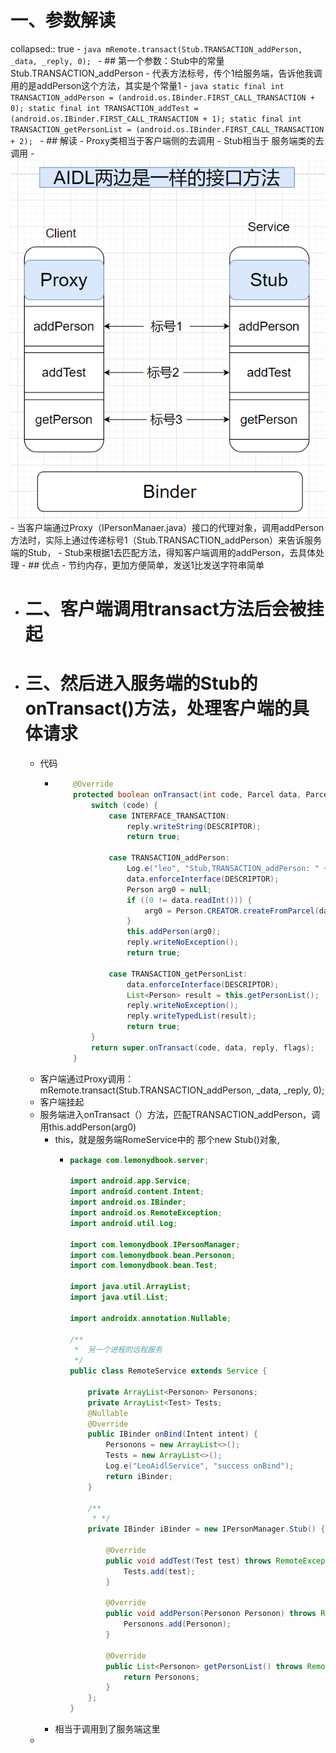 # 一、参数解读
collapsed:: true
	- ```java
	  mRemote.transact(Stub.TRANSACTION_addPerson, _data, _reply, 0);
	  ```
	- ## 第一个参数：Stub中的常量Stub.TRANSACTION_addPerson
		- 代表方法标号，传个1给服务端，告诉他我调用的是addPerson这个方法，其实是个常量1
		- ```java
		    static final int TRANSACTION_addPerson = (android.os.IBinder.FIRST_CALL_TRANSACTION + 0);
		      static final int TRANSACTION_addTest = (android.os.IBinder.FIRST_CALL_TRANSACTION + 1);
		      static final int TRANSACTION_getPersonList = (android.os.IBinder.FIRST_CALL_TRANSACTION + 2);
		  ```
		- ## 解读
			- Proxy类相当于客户端侧的去调用
			- Stub相当于 服务端类的去调用
			- ![image.png](../assets/image_1688451441178_0.png)
			- 当客户端通过Proxy（IPersonManaer.java）接口的代理对象，调用addPerson方法时，实际上通过传递标号1（Stub.TRANSACTION_addPerson）来告诉服务端的Stub，
			- Stub来根据1去匹配方法，得知客户端调用的addPerson，去具体处理
		- ## 优点
			- 节约内存，更加方便简单，发送1比发送字符串简单
- # 二、客户端调用transact方法后会被挂起
- # 三、然后进入服务端的Stub的onTransact()方法，处理客户端的具体请求
	- 代码
		- ```java
		      @Override
		      protected boolean onTransact(int code, Parcel data, Parcel reply, int flags) throws RemoteException {
		          switch (code) {
		              case INTERFACE_TRANSACTION:
		                  reply.writeString(DESCRIPTOR);
		                  return true;
		  
		              case TRANSACTION_addPerson:
		                  Log.e("leo", "Stub,TRANSACTION_addPerson: " + Thread.currentThread());
		                  data.enforceInterface(DESCRIPTOR);
		                  Person arg0 = null;
		                  if ((0 != data.readInt())) {
		                      arg0 = Person.CREATOR.createFromParcel(data);
		                  }
		                  this.addPerson(arg0);
		                  reply.writeNoException();
		                  return true;
		  
		              case TRANSACTION_getPersonList:
		                  data.enforceInterface(DESCRIPTOR);
		                  List<Person> result = this.getPersonList();
		                  reply.writeNoException();
		                  reply.writeTypedList(result);
		                  return true;
		          }
		          return super.onTransact(code, data, reply, flags);
		      }
		  ```
	- 客户端通过Proxy调用：mRemote.transact(Stub.TRANSACTION_addPerson, _data, _reply, 0);
	- 客户端挂起
	- 服务端进入onTransact（）方法，匹配TRANSACTION_addPerson，调用this.addPerson(arg0)
		- this，就是服务端RomeService中的 那个new Stub()对象,
			- ```java
			  package com.lemonydbook.server;
			  
			  import android.app.Service;
			  import android.content.Intent;
			  import android.os.IBinder;
			  import android.os.RemoteException;
			  import android.util.Log;
			  
			  import com.lemonydbook.IPersonManager;
			  import com.lemonydbook.bean.Personon;
			  import com.lemonydbook.bean.Test;
			  
			  import java.util.ArrayList;
			  import java.util.List;
			  
			  import androidx.annotation.Nullable;
			  
			  /**
			   *  另一个进程的远程服务
			   */
			  public class RemoteService extends Service {
			  
			      private ArrayList<Personon> Personons;
			      private ArrayList<Test> Tests;
			      @Nullable
			      @Override
			      public IBinder onBind(Intent intent) {
			          Personons = new ArrayList<>();
			          Tests = new ArrayList<>();
			          Log.e("LeoAidlService", "success onBind");
			          return iBinder;
			      }
			  
			      /**
			       * */
			      private IBinder iBinder = new IPersonManager.Stub() {
			  
			          @Override
			          public void addTest(Test test) throws RemoteException {
			              Tests.add(test);
			          }
			  
			          @Override
			          public void addPerson(Personon Personon) throws RemoteException {
			              Personons.add(Personon);
			          }
			  
			          @Override
			          public List<Personon> getPersonList() throws RemoteException {
			              return Personons;
			          }
			      };
			  }
			  
			  ```
		- 相当于调用到了服务端这里
	-